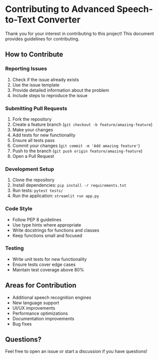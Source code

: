 # Contributing to Advanced Speech-to-Text Converter

Thank you for your interest in contributing to this project! This document provides guidelines for contributing.

## How to Contribute

### Reporting Issues

1. Check if the issue already exists
2. Use the issue template
3. Provide detailed information about the problem
4. Include steps to reproduce the issue

### Submitting Pull Requests

1. Fork the repository
2. Create a feature branch (`git checkout -b feature/amazing-feature`)
3. Make your changes
4. Add tests for new functionality
5. Ensure all tests pass
6. Commit your changes (`git commit -m 'Add amazing feature'`)
7. Push to the branch (`git push origin feature/amazing-feature`)
8. Open a Pull Request

### Development Setup

1. Clone the repository
2. Install dependencies: `pip install -r requirements.txt`
3. Run tests: `pytest tests/`
4. Run the application: `streamlit run app.py`

### Code Style

- Follow PEP 8 guidelines
- Use type hints where appropriate
- Write docstrings for functions and classes
- Keep functions small and focused

### Testing

- Write unit tests for new functionality
- Ensure tests cover edge cases
- Maintain test coverage above 80%

## Areas for Contribution

- Additional speech recognition engines
- New language support
- UI/UX improvements
- Performance optimizations
- Documentation improvements
- Bug fixes

## Questions?

Feel free to open an issue or start a discussion if you have questions!
